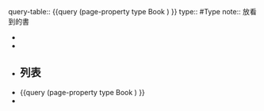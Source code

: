 query-table:: {{query (page-property type Book ) }}
type:: #Type
note:: 放看到的書

-
-
- ## 列表
- {{query (page-property type Book ) }}
-